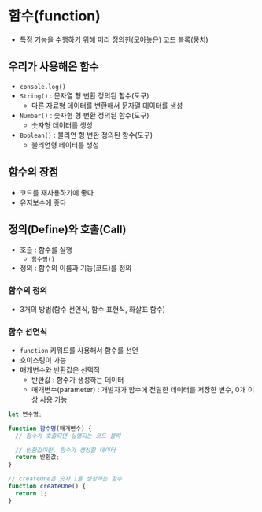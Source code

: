 # 함수(function)

- 특정 기능을 수행하기 위해 미리 정의한(모아놓은) 코드 블록(뭉치)

## 우리가 사용해온 함수

- `console.log()`
- `String()` : 문자열 형 변환 정의된 함수(도구)
  - 다른 자료형 데이터를 변환해서 문자열 데이터를 생성
- `Number()` : 숫자형 형 변환 정의된 함수(도구)
  - 숫자형 데이터를 생성
- `Boolean()` : 불리언 형 변환 정의된 함수(도구)
  - 불리언형 데이터를 생성

## 함수의 장점

- 코드를 재사용하기에 좋다
- 유지보수에 좋다

## 정의(Define)와 호출(Call)

- 호출 : 함수를 실행
  - `함수명()`
- 정의 : 함수의 이름과 기능(코드)를 정의

### 함수의 정의

- 3개의 방법(함수 선언식, 함수 표현식, 화살표 함수)

### 함수 선언식

- `function` 키워드를 사용해서 함수를 선언
- 호이스팅이 가능
- 매개변수와 반환값은 선택적
  - 반환값 : 함수가 생성하는 데이터
  - 매개변수(parameter) : 개발자가 함수에 전달한 데이터를 저장한 변수, 0개 이상 사용 가능

```jsx
let 변수명;

function 함수명(매개변수) {
  // 함수가 호출되면 실행되는 코드 블럭

  // 반환값이란, 함수가 생성할 데이터
  return 반환값;
}

// createOne은 숫자 1을 생성하는 함수
function createOne() {
  return 1;
}
```
